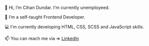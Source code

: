 👋 Hi, I’m Cihan Dundar. I'm currently unemployeed.

👀 I’m a self-taught Frontend Developer.

💻 I'm currently developing HTML, CSS, SCSS and JavaScript skills.

📫 You can reach me via => [LinkedIn](https://www.linkedin.com/in/cihandundar)
